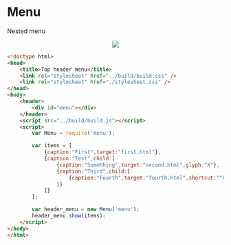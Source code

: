Menu
====

Nested menu

<p align="center">
  <img src="https://raw.github.com/kaerus-component/menu/master/screenshot.png"/>
</p>

```html
<!doctype html>
<head>
	<title>Top header menu</title>
	<link rel="stylesheet" href="../build/build.css" />
	<link rel="stylesheet" href="./stylesheet.css" />
</head>
<body>
	<header>
		<div id="menu"></div>
	</header>
	<script src="../build/build.js"></script>
	<script>
		var Menu = require('menu');

		var items = [
			{caption:"First",target:"first.html"},
			{caption:"Test",child:[
				{caption:"Something",target:"second.html",glyph:"X"},
				{caption:"Third",child:[
					{caption:"Fourth",target:"fourth.html",shortcut:"^C"}
				]}
			]}
		];	

		var header_menu = new Menu('menu'); 
		header_menu.show(items);
	</script>
</body>
</html>
```